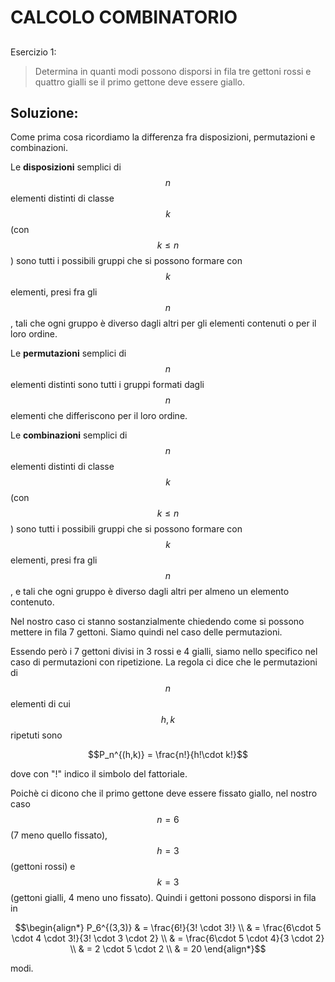 ﻿# CALCOLO COMBINATORIO

<!--Upmath extremely simplifies this task by using Markdown and LaTeX. It converts the Markdown syntax extended with LaTeX equations support into HTML code you can publish anywhere on the web.-->

<!--![Paper written in LaTeX](/i/latex.jpg)-->

## 

Esercizio 1:

> Determina in quanti modi possono disporsi in fila tre gettoni rossi e quattro gialli se il primo gettone deve essere giallo.

## Soluzione:

Come prima cosa ricordiamo la differenza fra disposizioni, permutazioni e combinazioni. 

Le **disposizioni** semplici di $$n$$ elementi distinti di classe $$k$$ (con $$k\leq n$$) sono tutti i possibili gruppi che si possono formare con $$k$$ elementi, presi fra gli $$n$$, tali che ogni gruppo è diverso dagli altri per gli elementi contenuti o per il loro ordine. 

Le **permutazioni** semplici di $$n$$ elementi distinti sono tutti i gruppi formati dagli $$n$$ elementi che differiscono per il loro ordine. 

Le **combinazioni** semplici di $$n$$ elementi distinti di classe $$k$$ (con $$k \leq n$$) sono tutti i possibili gruppi che si possono formare con $$k$$ elementi, presi fra gli $$n$$, e tali che ogni gruppo è diverso dagli altri per almeno un elemento contenuto. 

Nel nostro caso ci stanno sostanzialmente chiedendo come si possono mettere in fila 7 gettoni. Siamo quindi nel caso delle permutazioni. 

Essendo però i 7 gettoni divisi in 3 rossi e 4 gialli, siamo nello specifico nel caso di permutazioni con ripetizione. La regola ci dice che le permutazioni di $$n$$ elementi di cui $$h,k$$ ripetuti sono 

$$P_n^{(h,k)} = \frac{n!}{h!\cdot k!}$$

dove con "!" indico il simbolo del fattoriale.

Poichè ci dicono che il primo gettone deve essere fissato giallo, nel nostro caso $$n = 6$$ (7 meno quello fissato), $$h = 3$$ (gettoni rossi) e $$k = 3$$ (gettoni gialli, 4 meno uno fissato). Quindi i gettoni possono disporsi in fila in 

$$\begin{align*}
P_6^{(3,3)} & = \frac{6!}{3! \cdot 3!} \\
& = \frac{6\cdot 5 \cdot 4 \cdot 3!}{3! \cdot 3 \cdot 2} \\
& = \frac{6\cdot 5 \cdot 4}{3 \cdot 2} \\
& = 2 \cdot 5 \cdot 2 \\
& = 20
\end{align*}$$

modi.

